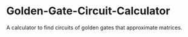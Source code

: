 # Golden-Gate-Circuit-Calculator
A calculator to find circuits of golden gates that approximate matrices.
